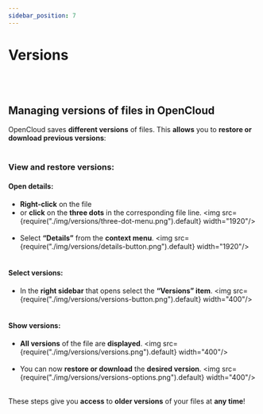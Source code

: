 ```yaml
---
sidebar_position: 7
---
```


# Versions
<br/><br/>

## Managing versions of files in OpenCloud
OpenCloud saves **different versions** of files. This **allows** you to **restore or download previous versions**:
<br/><br/>

### View and restore versions:
#### Open details:
- **Right-click** on the file
- or **click** on the **three dots** in the corresponding file line.
<img src={require("./img/versions/three-dot-menu.png").default} width="1920"/>
<br/><br/>
- Select **“Details”** from the **context menu**.
<img src={require("./img/versions/details-button.png").default} width="1920"/>
<br/><br/>
#### Select versions:
- In the **right sidebar** that opens select the **“Versions” item**.
<img src={require("./img/versions/versions-button.png").default} width="400"/>
<br/><br/>
#### Show versions:
- **All versions** of the file are **displayed**.
<img src={require("./img/versions/versions.png").default} width="400"/>
<br/><br/>
- You can now **restore or download** the **desired version**.
<img src={require("./img/versions/versions-options.png").default} width="400"/>
<br/><br/>

These steps give you **access** to **older versions** of your files at **any time**!
